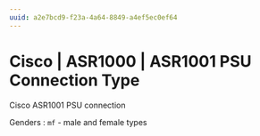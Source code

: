 ```yaml
---
uuid: a2e7bcd9-f23a-4a64-8849-a4ef5ec0ef64
---
```

# Cisco | ASR1000 | ASR1001 PSU Connection Type

Cisco ASR1001 PSU connection

Genders
: `mf` - male and female types
